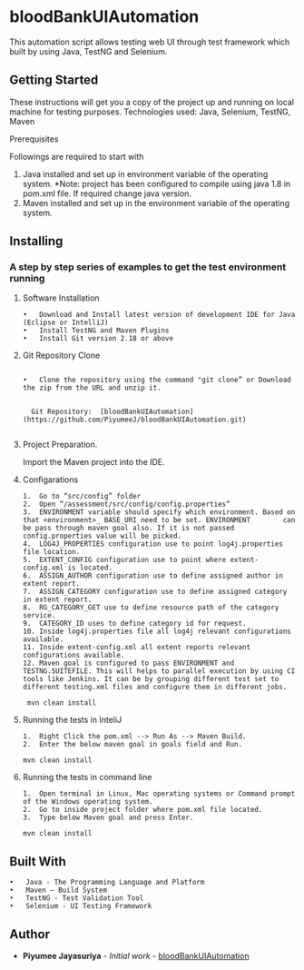 # bloodBankUIAutomation

This automation script allows testing web UI through test framework which built by using Java, TestNG and Selenium.

## Getting Started 
These instructions will get you a copy of the project up and running on local machine for testing purposes.
Technologies used: Java, Selenium, TestNG, Maven

Prerequisites

Followings are required to start with
1.	Java installed and set up in environment variable of the operating system.
 *Note: project has been configured to compile using java 1.8 in pom.xml file. If required change java version.
2.	Maven installed and set up in the environment variable of the operating system.


## Installing

### A step by step series of examples to get the test environment running

1.	Software Installation
    ```
	•	Download and Install latest version of development IDE for Java (Eclipse or IntelliJ)
	•	Install TestNG and Maven Plugins
	•	Install Git version 2.18 or above

2.	Git Repository Clone
    ```

	•	Clone the repository using the command "git clone” or Download the zip from the URL and unzip it.
	

      Git Repository:  [bloodBankUIAutomation](https://github.com/PiyumeeJ/bloodBankUIAutomation.git) 
 

3.	Project Preparation.

	Import the Maven project into the IDE. 


4.	Configarations
     ```
	1.	Go to “src/config” folder
	2.	Open “/assessment/src/config/config.properties”
	3.	ENVIRONMENT variable should specify which environment. Based on that <environment>_ BASE_URI need to be set. ENVIRONMENT        can be pass through maven goal also. If it is not passed config.properties value will be picked.
	4.	LOG4J_PROPERTIES configuration use to point log4j.properties file location.
	5.	EXTENT_CONFIG configuration use to point where extent-config.xml is located.
	6.	ASSIGN_AUTHOR configuration use to define assigned author in extent report.
	7.	ASSIGN_CATEGORY configuration use to define assigned category in extent report.
	8.	RG_CATEGORY_GET use to define resource path of the category service.
	9.	CATEGORY_ID uses to define category id for request.
	10.	Inside log4j.properties file all log4j relevant configurations available.
	11.	Inside extent-config.xml all extent reports relevant configurations available.
	12.	Maven goal is configured to pass ENVIRONMENT and TESTNG.SUITEFILE. This will helps to parallel execution by using CI    tools like Jenkins. It can be by grouping different test set to different testing.xml files and configure them in different jobs. 
      ```

	   ```
		mvn clean install
	   ```

13.	Running the tests in InteliJ

       ```
	1.	Right Click the pom.xml --> Run As --> Maven Build.
	2.	Enter the below maven goal in goals field and Run.
       ```
	
       ```
	mvn clean install 
       ```

14.	Running the tests in command line

       ```
	1.	Open terminal in Linux, Mac operating systems or Command prompt of the Windows operating system.
	2.	Go to inside project folder where pom.xml file located.
	3.	Type below Maven goal and press Enter.
       ``` 
       ```
	mvn clean install
       ```
       
    
## Built With 
	•	Java - The Programming Language and Platform
	•	Maven – Build System
	•	TestNG - Test Validation Tool
	•	Selenium - UI Testing Framework

	
	
## Author 
* **Piyumee Jayasuriya** - *Initial work* - [bloodBankUIAutomation](https://github.com/PiyumeeJ/bloodBankUIAutomation.git) 
